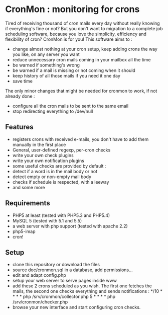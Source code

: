 CronMon : monitoring for crons
==============================

Tired of receiving thousand of cron mails every day without really knowing if everything's fine or not? But you don't want to migration to a complete job scheduling software, because you love the simplicity, efficiency and flexibility of cron? CronMon is for you!
This software aims to : 
 * change almost nothing at your cron setup, keep adding crons the way you like, on any server you want
 * reduce unnecessary cron mails coming in your mailbox all the time
 * be warned if something's wrong
 * be warned if a mail is missing or not coming when it should
 * keep history of all those mails if you need it one day
 * save time

The only minor changes that might be needed for cronmon to work, if not already done :
 * configure all the cron mails to be sent to the same email
 * stop redirecting everything to /dev/null

Features
--------
 * registers crons with received e-mails, you don't have to add them manually in the first place
 * General, user-defined regexp, per-cron checks
 * write your own check plugins
 * write your own notification plugins
 * some useful checks are provided by default : 
  * detect if a word is in the mail body or not
  * detect empty or non-empty mail body
  * checks if schedule is respected, with a leeway
  * and some more

Requirements
------------
 * PHP5 at least (tested with PHP5.3 and PHP5.4)
 * MySQL 5 (tested with 5.1 and 5.5)
 * a web server with php support (tested with apache 2.2)
 * php5-imap
 * cron!

Setup
-----
 * clone this repository or download the files
 * source doc/cronmon.sql in a database, add permissions...
 * edit and adapt config.php
 * setup your web server to serve pages inside www
 * add these 2 crons scheduled as you wish. The first one fetches the mails, the second one checks everything and sends notifications : 
	*/10 * * * * php /srv/cronmon/collector.php
	5 * * * * php /srv/cronmon/checker.php
 * browse your new interface and start configuring cron checks.



